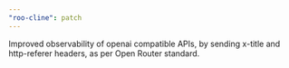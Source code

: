 ```yaml
---
"roo-cline": patch
---
```


Improved observability of openai compatible APIs, by sending x-title and http-referer headers, as per Open Router standard.
